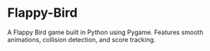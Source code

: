 # Flappy-Bird
A Flappy Bird game built in Python using Pygame. Features smooth animations, collision detection, and score tracking.
